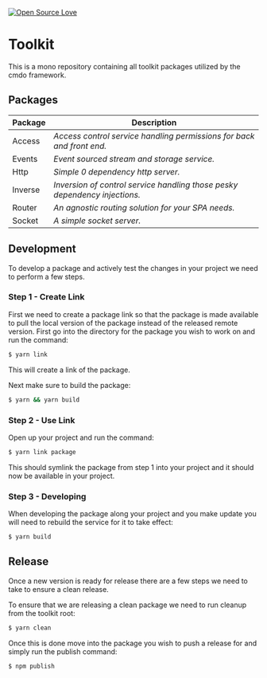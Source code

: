 [![Open Source Love](https://badges.frapsoft.com/os/mit/mit.svg?v=102)](https://github.com/ellerbrock/open-source-badge/)

# Toolkit

This is a mono repository containing all toolkit packages utilized by the cmdo framework.

## Packages

Package  | Description
---------|------------------------------------------------------------------------------------
Access   | _Access control service handling permissions for back and front end._
Events   | _Event sourced stream and storage service._
Http     | _Simple 0 dependency http server._
Inverse  | _Inversion of control service handling those pesky dependency injections._
Router   | _An agnostic routing solution for your SPA needs._
Socket   | _A simple socket server._

## Development

To develop a package and actively test the changes in your project we need to perform a few steps.

### Step 1 - Create Link

First we need to create a package link so that the package is made available to pull the local version of the package instead of the released remote version. First go into the directory for the package you wish to work on and run the command:

```sh
$ yarn link
```

This will create a link of the package.

Next make sure to build the package:

```sh
$ yarn && yarn build
```

### Step 2 - Use Link

Open up your project and run the command:

```sh
$ yarn link package
```

This should symlink the package from step 1 into your project and it should now be available in your project.

### Step 3 - Developing

When developing the package along your project and you make update you will need to rebuild the service for it to take effect:

```sh
$ yarn build
```

## Release

Once a new version is ready for release there are a few steps we need to take to ensure a clean release.

To ensure that we are releasing a clean package we need to run cleanup from the toolkit root:

```sh
$ yarn clean
```

Once this is done move into the package you wish to push a release for and simply run the publish command:

```sh
$ npm publish
```
